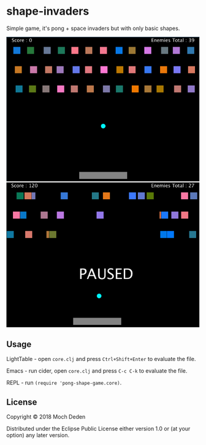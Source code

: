 # shape-invaders

Simple game, it's pong + space invaders but with only basic shapes.


![alt screenshot](screenshot.png)
![alt screenshot2](screenshot2.png)

## Usage

LightTable - open `core.clj` and press `Ctrl+Shift+Enter` to evaluate the file.

Emacs - run cider, open `core.clj` and press `C-c C-k` to evaluate the file.

REPL - run `(require 'pong-shape-game.core)`.

## License

Copyright © 2018 Moch Deden

Distributed under the Eclipse Public License either version 1.0 or (at
your option) any later version.
